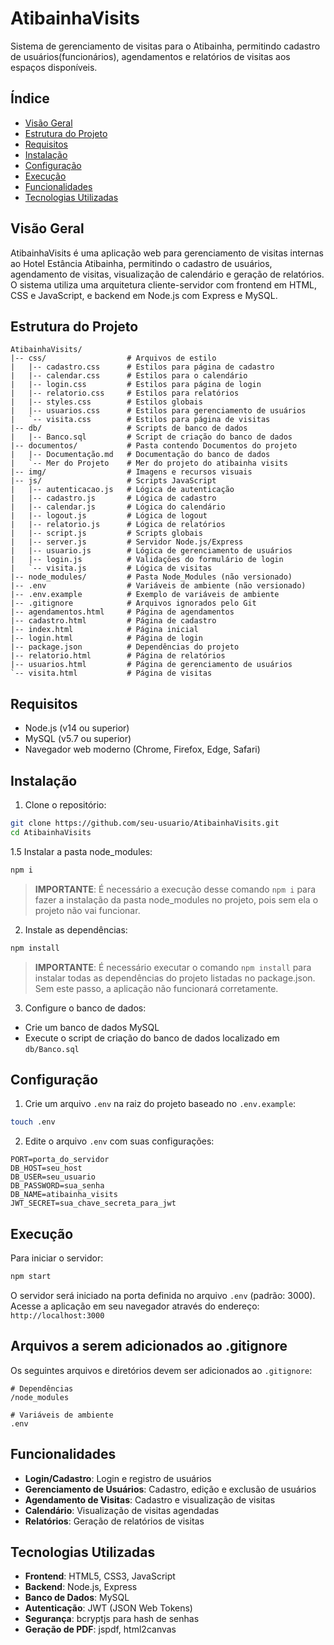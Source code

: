 # AtibainhaVisits

Sistema de gerenciamento de visitas para o Atibainha, permitindo cadastro de usuários(funcionários), agendamentos e relatórios de visitas aos espaços disponíveis.

## Índice

- [Visão Geral](#visão-geral)
- [Estrutura do Projeto](#estrutura-do-projeto)
- [Requisitos](#requisitos)
- [Instalação](#instalação)
- [Configuração](#configuração)
- [Execução](#execução)
- [Funcionalidades](#funcionalidades)
- [Tecnologias Utilizadas](#tecnologias-utilizadas)

## Visão Geral

AtibainhaVisits é uma aplicação web para gerenciamento de visitas internas ao Hotel Estância Atibainha, permitindo o cadastro de usuários, agendamento de visitas, visualização de calendário e geração de relatórios. O sistema utiliza uma arquitetura cliente-servidor com frontend em HTML, CSS e JavaScript, e backend em Node.js com Express e MySQL.

## Estrutura do Projeto

```
AtibainhaVisits/
|-- css/                  # Arquivos de estilo
|   |-- cadastro.css      # Estilos para página de cadastro
|   |-- calendar.css      # Estilos para o calendário
|   |-- login.css         # Estilos para página de login
|   |-- relatorio.css     # Estilos para relatórios
|   |-- styles.css        # Estilos globais
|   |-- usuarios.css      # Estilos para gerenciamento de usuários
|   `-- visita.css        # Estilos para página de visitas
|-- db/                   # Scripts de banco de dados
|   |-- Banco.sql         # Script de criação do banco de dados
|-- documentos/           # Pasta contendo Documentos do projeto
|   |-- Documentação.md   # Documentação do banco de dados
|   `-- Mer do Projeto    # Mer do projeto do atibainha visits
|-- img/                  # Imagens e recursos visuais
|-- js/                   # Scripts JavaScript
|   |-- autenticacao.js   # Lógica de autenticação
|   |-- cadastro.js       # Lógica de cadastro
|   |-- calendar.js       # Lógica do calendário
|   |-- logout.js         # Lógica de logout
|   |-- relatorio.js      # Lógica de relatórios
|   |-- script.js         # Scripts globais
|   |-- server.js         # Servidor Node.js/Express
|   |-- usuario.js        # Lógica de gerenciamento de usuários
|   |-- login.js          # Validações do formulário de login
|   `-- visita.js         # Lógica de visitas
|-- node_modules/         # Pasta Node_Modules (não versionado)
|-- .env                  # Variáveis de ambiente (não versionado)
|-- .env.example          # Exemplo de variáveis de ambiente
|-- .gitignore            # Arquivos ignorados pelo Git
|-- agendamentos.html     # Página de agendamentos
|-- cadastro.html         # Página de cadastro
|-- index.html            # Página inicial
|-- login.html            # Página de login
|-- package.json          # Dependências do projeto
|-- relatorio.html        # Página de relatórios
|-- usuarios.html         # Página de gerenciamento de usuários
`-- visita.html           # Página de visitas
```

## Requisitos

- Node.js (v14 ou superior)
- MySQL (v5.7 ou superior)
- Navegador web moderno (Chrome, Firefox, Edge, Safari)

## Instalação

1. Clone o repositório:

```bash
git clone https://github.com/seu-usuario/AtibainhaVisits.git
cd AtibainhaVisits
```

1.5 Instalar a pasta node_modules:
```bash
npm i   
```
>**IMPORTANTE**: É necessário a execução desse comando `npm i` para fazer a instalação da pasta node_modules no projeto, pois sem ela o projeto não vai funcionar.

2. Instale as dependências:

```bash
npm install 
```

> **IMPORTANTE**: É necessário executar o comando `npm install` para instalar todas as dependências do projeto listadas no package.json. Sem este passo, a aplicação não funcionará corretamente.

3. Configure o banco de dados:

- Crie um banco de dados MySQL
- Execute o script de criação do banco de dados localizado em `db/Banco.sql`

## Configuração

1. Crie um arquivo `.env` na raiz do projeto baseado no `.env.example`:

```bash
touch .env
```

2. Edite o arquivo `.env` com suas configurações:

```
PORT=porta_do_servidor
DB_HOST=seu_host
DB_USER=seu_usuario
DB_PASSWORD=sua_senha
DB_NAME=atibainha_visits
JWT_SECRET=sua_chave_secreta_para_jwt
```

## Execução

Para iniciar o servidor:

```bash
npm start
```

O servidor será iniciado na porta definida no arquivo `.env` (padrão: 3000).
Acesse a aplicação em seu navegador através do endereço: `http://localhost:3000`

## Arquivos a serem adicionados ao .gitignore

Os seguintes arquivos e diretórios devem ser adicionados ao `.gitignore`:

```
# Dependências
/node_modules

# Variáveis de ambiente
.env
```

## Funcionalidades

- **Login/Cadastro**: Login e registro de usuários
- **Gerenciamento de Usuários**: Cadastro, edição e exclusão de usuários
- **Agendamento de Visitas**: Cadastro e visualização de visitas
- **Calendário**: Visualização de visitas agendadas
- **Relatórios**: Geração de relatórios de visitas

## Tecnologias Utilizadas

- **Frontend**: HTML5, CSS3, JavaScript
- **Backend**: Node.js, Express
- **Banco de Dados**: MySQL
- **Autenticação**: JWT (JSON Web Tokens)
- **Segurança**: bcryptjs para hash de senhas
- **Geração de PDF**: jspdf, html2canvas